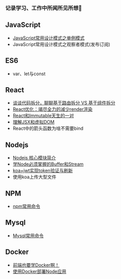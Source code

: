 
### 记录学习、工作中所闻所见所想🚀

## JavaScript
- [JavaScript常用设计模式之单例模式](https://github.com/Vibing/blog/issues/12)
- JavaScript常用设计模式之观察者模式(发布订阅)

## ES6
- var、let与const

## React
- [谈谈代码拆分，聊聊基于路由拆分 VS 基于组件拆分](https://github.com/Vibing/blog/issues/5)
- [React优化：竭尽全力的减少render渲染](https://github.com/Vibing/blog/issues/3)
- [React和Immutable天生的一对](https://github.com/Vibing/blog/issues/2)
- [理解JSX和虚拟DOM](https://github.com/Vibing/blog/issues/1)
- React中的箭头函数为啥不需要bind

## Nodejs
- [Nodejs 核心模块简介](https://github.com/Vibing/blog/issues/10)
- [学Node必须掌握的Buffer和Stream](https://github.com/Vibing/blog/issues/11)
- [koa+jwt实现token验证与刷新](https://github.com/Vibing/blog/issues/7)
- 使用koa上传大型文件


## NPM
- [npm常用命令](https://github.com/Vibing/blog/issues/4)


## Mysql
- [Mysql常用命令](https://github.com/Vibing/blog/issues/6)

## Docker
- [前端也要学Docker啊！](https://github.com/Vibing/blog/issues/8)
- [使用Docker部署Node应用](https://github.com/Vibing/blog/issues/9)



